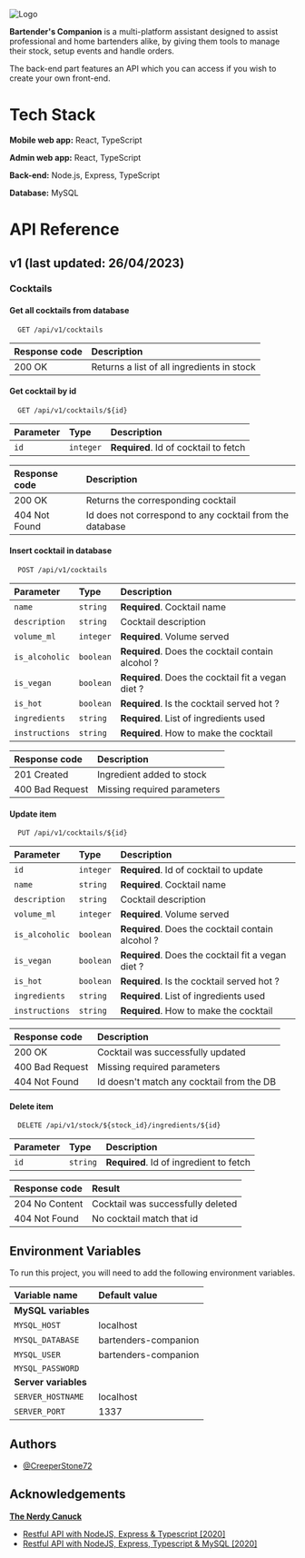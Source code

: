 ![Logo](https://dev-to-uploads.s3.amazonaws.com/uploads/articles/th5xamgrr6se0x5ro4g6.png)

**Bartender's Companion** is a multi-platform assistant designed to assist professional and home bartenders alike, by giving them tools to manage their stock, setup events and handle orders.

The back-end part features an API which you can access if you wish to create your own front-end.

# Tech Stack

**Mobile web app:** React, TypeScript

**Admin web app:** React, TypeScript

**Back-end:** Node.js, Express, TypeScript

**Database:** MySQL

# API Reference

## v1 (last updated: 26/04/2023)

### Cocktails

#### Get all cocktails from database

```http
  GET /api/v1/cocktails
```

| Response code | Description                                |
| :------------ | :----------------------------------------- |
| 200 OK        | Returns a list of all ingredients in stock |

#### Get cocktail by id

```http
  GET /api/v1/cocktails/${id}
```

| Parameter | Type      | Description                           |
| :-------- | :-------- | :------------------------------------ |
| `id`      | `integer` | **Required**. Id of cocktail to fetch |

| Response code | Description                                              |
| :------------ | :------------------------------------------------------- |
| 200 OK        | Returns the corresponding cocktail                       |
| 404 Not Found | Id does not correspond to any cocktail from the database |

#### Insert cocktail in database

```http
  POST /api/v1/cocktails
```

| Parameter      | Type      | Description                                        |
| :------------- | :-------- | :------------------------------------------------- |
| `name`         | `string`  | **Required**. Cocktail name                        |
| `description`  | `string`  | Cocktail description                               |
| `volume_ml`    | `integer` | **Required**. Volume served                        |
| `is_alcoholic` | `boolean` | **Required**. Does the cocktail contain alcohol ?  |
| `is_vegan`     | `boolean` | **Required**. Does the cocktail fit a vegan diet ? |
| `is_hot`       | `boolean` | **Required**. Is the cocktail served hot ?         |
| `ingredients`  | `string`  | **Required**. List of ingredients used             |
| `instructions` | `string`  | **Required**. How to make the cocktail             |

| Response code   | Description                 |
| :-------------- | :-------------------------- |
| 201 Created     | Ingredient added to stock   |
| 400 Bad Request | Missing required parameters |

#### Update item

```http
  PUT /api/v1/cocktails/${id}
```

| Parameter      | Type      | Description                                        |
| :------------- | :-------- | :------------------------------------------------- |
| `id`           | `integer` | **Required**. Id of cocktail to update             |
| `name`         | `string`  | **Required**. Cocktail name                        |
| `description`  | `string`  | Cocktail description                               |
| `volume_ml`    | `integer` | **Required**. Volume served                        |
| `is_alcoholic` | `boolean` | **Required**. Does the cocktail contain alcohol ?  |
| `is_vegan`     | `boolean` | **Required**. Does the cocktail fit a vegan diet ? |
| `is_hot`       | `boolean` | **Required**. Is the cocktail served hot ?         |
| `ingredients`  | `string`  | **Required**. List of ingredients used             |
| `instructions` | `string`  | **Required**. How to make the cocktail             |

| Response code   | Description                               |
| :-------------- | :---------------------------------------- |
| 200 OK          | Cocktail was successfully updated         |
| 400 Bad Request | Missing required parameters               |
| 404 Not Found   | Id doesn't match any cocktail from the DB |

#### Delete item

```http
  DELETE /api/v1/stock/${stock_id}/ingredients/${id}
```

| Parameter | Type     | Description                             |
| :-------- | :------- | :-------------------------------------- |
| `id`      | `string` | **Required**. Id of ingredient to fetch |

| Response code  | Result                            |
| :------------- | :-------------------------------- |
| 204 No Content | Cocktail was successfully deleted |
| 404 Not Found  | No cocktail match that id         |

## Environment Variables

To run this project, you will need to add the following environment variables.

| Variable name        | Default value        |
| :------------------- | :------------------- |
| **MySQL variables**  |                      |
| `MYSQL_HOST`         | localhost            |
| `MYSQL_DATABASE`     | bartenders-companion |
| `MYSQL_USER`         | bartenders-companion |
| `MYSQL_PASSWORD`     | <none>               |
| **Server variables** |                      |
| `SERVER_HOSTNAME`    | localhost            |
| `SERVER_PORT`        | 1337                 |

## Authors

-   [@CreeperStone72](https://www.github.com/CreeperStone72)

## Acknowledgements

**[The Nerdy Canuck](https://www.youtube.com/@TheNerdyCanuck)**

-   [Restful API with NodeJS, Express & Typescript \[2020\]](https://www.youtube.com/watch?v=vyz47fUXcxU)
-   [Restful API with NodeJS, Express, Typescript & MySQL \[2020\]](https://www.youtube.com/watch?v=eTRSl1As83A)
